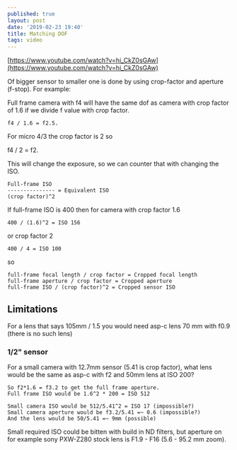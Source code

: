 ```yaml
---
published: true
layout: post
date: '2019-02-23 19:40'
title: Matching DOF
tags: video
---
```

[https://www.youtube.com/watch?v=hi_CkZ0sGAw](https://www.youtube.com/watch?v=hi_CkZ0sGAw)

Of bigger sensor to smaller one is done by using crop-factor and aperture (f-stop). For example:

Full frame camera with f4 will have the same dof as camera with crop factor of 1.6 if we divide f value with crop factor. 

    f4 / 1.6 = f2.5. 
    
For micro 4/3 the crop factor is 2 so 

   f4 / 2 = f2. 
   
This will change the exposure, so we can counter that with changing the ISO.

    Full-frame ISO
    --------------- = Equivalent ISO
    (crop factor)^2
    
If full-frame ISO is 400 then for camera with crop factor 1.6

    400 / (1.6)^2 = ISO 156

or crop factor 2

    400 / 4 = ISO 100
    
so

    full-frame focal length / crop factor = Cropped focal length
    full-frame aperture / crop factor = Cropped aperture
    full-frame ISO / (crop factor)^2 = Cropped sensor ISO

## Limitations

For a lens that says 105mm / 1.5 you would need asp-c lens 70 mm with f0.9 (there is no such lens)

### 1/2" sensor

For a small camera with 12.7mm sensor (5.41 is crop factor), what lens would be the same as asp-c with f2 and 50mm lens at ISO 200?

    So f2*1.6 = f3.2 to get the full frame aperture. 
    Full frame ISO would be 1.6^2 * 200 = ISO 512

    Small camera ISO would be 512/5.41^2 = ISO 17 (impossible?)
    Small camera aperture would be f3.2/5.41 =~ 0.6 (impossible?)
    And the lens would be 50/5.41 =~ 9mm (possible)

Small required ISO could be bitten with build in ND filters, but aperture on for example sony PXW-Z280 stock lens is F1.9 - F16 (5.6 - 95.2 mm zoom). 
